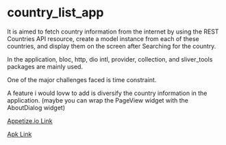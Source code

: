 # country_list_app


It is aimed to fetch country information from the internet by using the REST Countries API resource, create a model instance from each of these countries, and display them on the screen after Searching for the country.

In the application, bloc, http, dio intl, provider, collection, and sliver_tools packages are mainly used.


One of the major challenges faced is time constraint.

A feature i would lovw to add is diversify the country information in the application. (maybe you can wrap the PageView widget with the AboutDialog widget)


[Appetize.io Link](https://appetize.io/embed/qyttjnuwg3c7ijsgfh7rn6q5wq?device=pixel4&osVersion=11.0&scale=75&deviceColor=black)


[Apk Link](https://drive.google.com/drive/folders/1mhc4eN_AEfnTOhXB70YnFr04OjyOSutf?usp=sharing)
